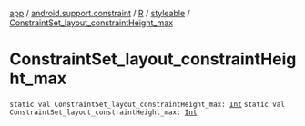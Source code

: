 [app](../../../index.md) / [android.support.constraint](../../index.md) / [R](../index.md) / [styleable](index.md) / [ConstraintSet_layout_constraintHeight_max](./-constraint-set_layout_constraint-height_max.md)

# ConstraintSet_layout_constraintHeight_max

`static val ConstraintSet_layout_constraintHeight_max: `[`Int`](https://kotlinlang.org/api/latest/jvm/stdlib/kotlin/-int/index.html)
`static val ConstraintSet_layout_constraintHeight_max: `[`Int`](https://kotlinlang.org/api/latest/jvm/stdlib/kotlin/-int/index.html)